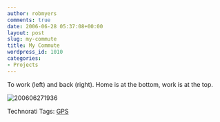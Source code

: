 ```yaml
---
author: robmyers
comments: true
date: 2006-06-28 05:37:08+00:00
layout: post
slug: my-commute
title: My Commute
wordpress_id: 1010
categories:
- Projects
---
```


  
To work (left) and back (right). Home is at the bottom, work is at the top.  


  
![200606271936](/wp-content/uploads/2006/06/200606271936.jpg)  


  


Technorati Tags: [GPS](http://www.technorati.com/tag/GPS)

  


